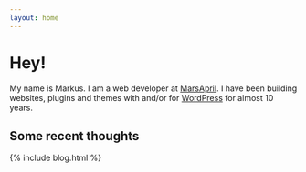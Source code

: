 ```yaml
---
layout: home
---
```


# Hey!

My name is Markus. I am a web developer at <a href="https://marsapril.se" target="_blank">MarsApril</a>. I have been building websites, plugins and themes with and/or for <a href="https://wordpress.org" target="_blank">WordPress</a> for almost 10 years.

## Some recent thoughts

{% include blog.html %}
